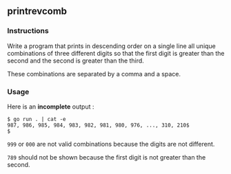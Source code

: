 ## printrevcomb

### Instructions

Write a program that prints in descending order on a single line all unique combinations of three different digits so that the first digit is greater than the second and the second is greater than the third.

These combinations are separated by a comma and a space.

### Usage

Here is an **incomplete** output :

```console
$ go run . | cat -e
987, 986, 985, 984, 983, 982, 981, 980, 976, ..., 310, 210$
$
```

`999` or `000` are not valid combinations because the digits are not different.

`789` should not be shown because the first digit is not greater than the second.
